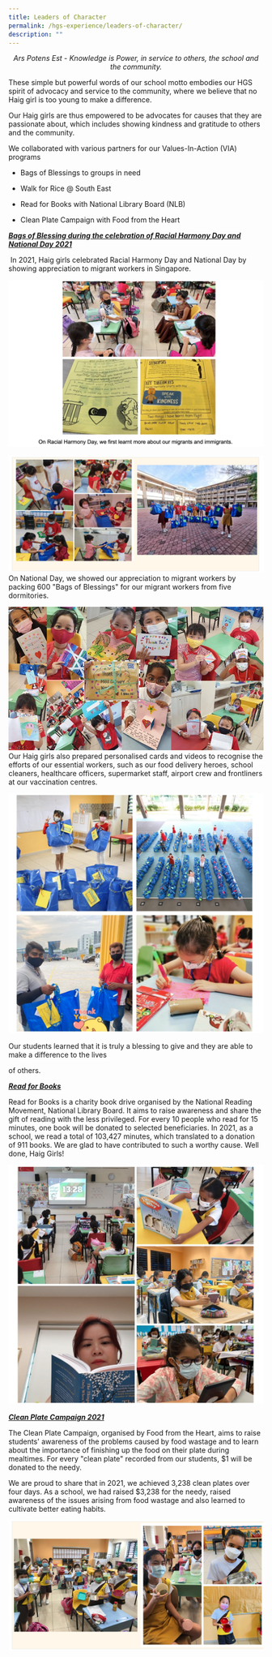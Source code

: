 ```yaml
---
title: Leaders of Character
permalink: /hgs-experience/leaders-of-character/
description: ""
---
```

<center><em>Ars Potens Est - Knowledge is Power, in service to others, the school and the community.</em></center>

  

These simple but powerful words of our school motto embodies our HGS spirit of advocacy and service to the community, where we believe that no Haig girl is too young to make a difference. 

Our Haig girls are thus empowered to be advocates for causes that they are passionate about, which includes showing kindness and gratitude to others and the community. 

We collaborated with various partners for our Values-In-Action (VIA) programs

*   Bags of Blessings to groups in need
    
*   Walk for Rice @ South East
    
*   Read for Books with National Library Board (NLB)
    
*   Clean Plate Campaign with Food from the Heart

  

**_<u>Bags of Blessing during the celebration of Racial Harmony Day and National Day 2021</u>_**

 In 2021, Haig girls celebrated Racial Harmony Day and National Day by showing appreciation to migrant workers in Singapore.
 
 ![](/images/loc1.png)
 
 ![](/images/loc2.png)
 On National Day, we showed our appreciation to migrant workers by packing 600 "Bags of Blessings" for our migrant workers from five dormitories.
 
 ![](/images/loc3.jpeg)
 Our Haig girls also prepared personalised cards and videos to recognise the efforts of our essential workers, such as our food delivery heroes, school cleaners, healthcare officers, supermarket staff, airport crew and frontliners at our vaccination centres.
 
 ![](/images/loc4.png)
 
 Our students learned that it is truly a blessing to give and they are able to make a difference to the lives  

of others.

  

**_<u>Read for Books</u>_**

Read for Books is a charity book drive organised by the National Reading Movement, National Library Board. It aims to raise awareness and share the gift of reading with the less privileged. For every 10 people who read for 15 minutes, one book will be donated to selected beneficiaries. In 2021, as a school, we read a total of 103,427 minutes, which translated to a donation of 911 books. We are glad to have contributed to such a worthy cause. Well done, Haig Girls!

![](/images/loc5.png)

**_<u>Clean Plate Campaign 2021</u>_**  

The Clean Plate Campaign, organised by Food from the Heart, aims to raise students' awareness of the problems caused by food wastage and to learn about the importance of finishing up the food on their plate during mealtimes. For every "clean plate" recorded from our students, $1 will be donated to the needy. 

We are proud to share that in 2021, we achieved 3,238 clean plates over four days. As a school, we had raised $3,238 for the needy, raised awareness of the issues arising from food wastage and also learned to cultivate better eating habits.

![](/images/loc6.png)